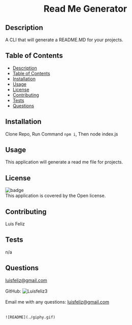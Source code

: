 
<h1 align="center">Read Me Generator</h1>
  
## Description
 A CLI that will generate a README.MD for your projects.
## Table of Contents
- [Description](#description)
- [Table of Contents](#table-of-contents)
- [Installation](#installation)
- [Usage](#usage)
- [License](#license)
- [Contributing](#contributing)
- [Tests](#tests)
- [Questions](#questions)
## Installation
 Clone Repo, Run Command `npm i`, Then node index.js
## Usage
 This application will generate a read me file for projects.
## License
![badge](https://img.shields.io/badge/license-Open-brightgreen)
<br/>
This application is covered by the Open license. 
## Contributing
 Luis Feliz 
## Tests
 n/a
## Questions
 luisfeliz@gmail.com<br />
<br />
 GitHub: ![Luisfeliz3](https://github.com/Luisfeliz3)<br />
<br />
 Email me with any questions: luisfeliz@gmail.com<br /><br />

    ![README](./giphy.gif)